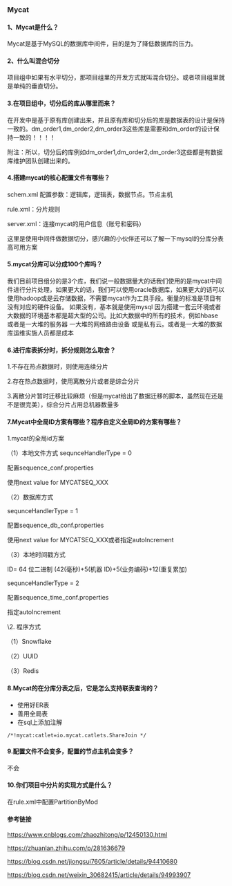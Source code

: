 ### Mycat

#### 1、Mycat是什么？

Mycat是基于MySQL的数据库中间件，目的是为了降低数据库的压力。

#### 2、什么叫混合切分

项目组中如果有水平切分，那项目组里的开发方式就叫混合切分。或者项目组里就是单纯的垂直切分。

#### 3.在项目组中，切分后的库从哪里而来？

在开发中是基于原有库创建出来，并且原有库和切分后的库是数据表的设计是保持一致的。dm_order1,dm_order2,dm_order3这些库是需要和dm_order的设计保持一致的！！！！

附注：所以，切分后的库例如dm_order1,dm_order2,dm_order3这些都是有数据库维护团队创建出来的。

#### 4.搭建mycat的核心配置文件有哪些？

schem.xml 配置参数：逻辑库，逻辑表，数据节点。节点主机

rule.xml：分片规则

server.xml：连接mycat的用户信息（账号和密码）

这里是使用中间件做数据切分，感兴趣的小伙伴还可以了解一下mysql的分库分表高可用方案

#### 5.mycat分库可以分成100个库吗？

我们目前项目组分的是3个库，我们说一般数据量大的话我们使用的是mycat中间件进行分片处理，如果更大的话，我们可以使用oracle数据库，如果更大的话可以使用hadoop或是云存储数据，不需要mycat作为工具手段。衡量的标准是项目有没有对应的硬件设备。 如果没有，基本就是使用mysql 因为搭建一套云环境或者大数据的环境基本都是超大型的公司。比如大数据中的所有的技术，例如hbase 或者是一大堆的服务器 一大堆的网络路由设备 或是私有云。或者是一大堆的数据库运维实施人员都是成本

#### 6.进行库表拆分时，拆分规则怎么取舍？

1.不存在热点数据时，则使用连续分片

2.存在热点数据时，使用离散分片或者是综合分片

3.离散分片暂时迁移比较麻烦（但是mycat给出了数据迁移的脚本，虽然现在还是不是很完美），综合分片占用总机器数量多

#### 7.Mycat中全局ID方案有哪些？程序自定义全局ID的方案有哪些？

1.mycat的全局id方案

（1）本地文件方式
sequnceHandlerType = 0

配置sequence_conf.properties

使用next value for MYCATSEQ_XXX

（2）数据库方式

sequnceHandlerType = 1

配置sequence_db_conf.properties

使用next value for MYCATSEQ_XXX或者指定autoIncrement

（3）本地时间戳方式

ID= 64 位二进制 (42(毫秒)+5(机器 ID)+5(业务编码)+12(重复累加)

sequnceHandlerType = 2

配置sequence_time_conf.properties

指定autoIncrement

\2. 程序方式

（1）Snowflake

（2）UUID

（3）Redis

#### 8.Mycat的在分库分表之后，它是怎么支持联表查询的？

- 使用好ER表
- 善用全局表
- 在sql上添加注解

```
/*!mycat:catlet=io.mycat.catlets.ShareJoin */
```

#### 9.配置文件不会变多，配置的节点主机会变多？

不会

#### 10.你们项目中分片的实现方式是什么？

在rule.xml中配置PartitionByMod

#### 参考链接

https://www.cnblogs.com/zhaozhitong/p/12450130.html

https://zhuanlan.zhihu.com/p/281636679

https://blog.csdn.net/jiongsui7605/article/details/94410680

https://blog.csdn.net/weixin_30682415/article/details/94993907